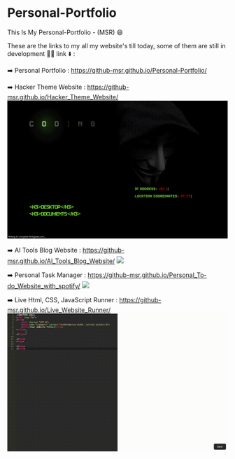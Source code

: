 # Personal-Portfolio
This Is My Personal-Portfolio - (MSR) 😄

These are the links to my all my website's till today, some of them are still in development 👷‍♂️
link ⬇️ :

➡️ Personal Portfolio :
https://github-msr.github.io/Personal-Portfolio/



➡️ Hacker Theme Website :
https://github-msr.github.io/Hacker_Theme_Website/
![](https://github.com/GITHUB-MSR/Hacker_Theme_Website/blob/main/Demo%20Hacker%20Theme.gif)


➡️ AI Tools Blog Website :
https://github-msr.github.io/AI_Tools_Blog_Website/
![](https://github.com/GITHUB-MSR/AI_Tools_Blog_Website/blob/main/Demo%20AI%20Tools%20Blog%20Website.gif)

➡️ Personal Task Manager :
https://github-msr.github.io/Personal_To-do_Website_with_spotify/
![](https://github.com/GITHUB-MSR/Personal_To-do_Website_with_spotify/blob/main/Demo%20Personal%20To%20do%20with%20spotify.gif)


➡️ Live Html, CSS, JavaScript Runner :
https://github-msr.github.io/Live_Website_Runner/
![](https://github.com/GITHUB-MSR/Live_Website_Runner/blob/main/Live(Website)Html%2CCSS%2C%20JS%20Runner.gif)


